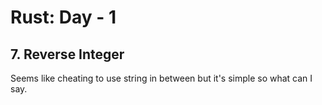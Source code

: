 # Rust: Day - 1

## 7. Reverse Integer

Seems like cheating to use string in between but it's simple so what can I say.
